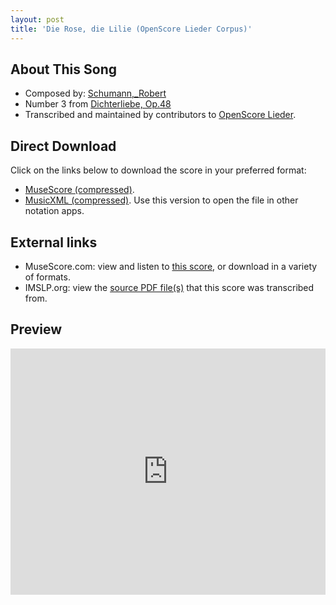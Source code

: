 ```yaml
---
layout: post
title: 'Die Rose, die Lilie (OpenScore Lieder Corpus)'
---
```


## About This Song

- Composed by: [Schumann,_Robert](https://fourscoreandmore.org/openscore/lieder/Schumann,_Robert)
- Number 3 from [Dichterliebe, Op.48](https://fourscoreandmore.org/openscore/lieder/Schumann,_Robert/Dichterliebe,_Op.48)
- Transcribed and maintained by contributors to [OpenScore Lieder].

[OpenScore Lieder]: https://musescore.com/openscore-lieder-corpus

## Direct Download

Click on the links below to download the score in your preferred format:
- [MuseScore (compressed)](https://github.com/openscore/lieder/blob/main/scores/Schumann,_Robert/Dichterliebe,_Op.48/03_Die_Rose,_die_Lilie/lc4976849.mscz?raw=true).
- [MusicXML (compressed)](https://github.com/openscore/lieder/blob/main/scores/Schumann,_Robert/Dichterliebe,_Op.48/03_Die_Rose,_die_Lilie/lc4976849.mxl?raw=true). Use this version to open the file in other notation apps.

## External links

- MuseScore.com: view and listen to [this score][MuseScore], or download in a variety of formats.
- IMSLP.org: view the [source PDF file(s)][IMSLP] that this score was transcribed from.

[MuseScore]: https://musescore.com/score/4976849
[IMSLP]: https://imslp.org/wiki/Special:ReverseLookup/51736

## Preview

<iframe width="100%" height="394" src="https://musescore.com/openscore-lieder-corpus/scores/4976849/embed" frameborder="0" allowfullscreen allow="autoplay; fullscreen"></iframe>
